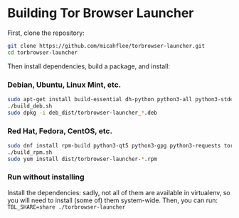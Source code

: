 # Building Tor Browser Launcher

First, clone the repository:

```sh
git clone https://github.com/micahflee/torbrowser-launcher.git
cd torbrowser-launcher
```

Then install dependencies, build a package, and install:

### Debian, Ubuntu, Linux Mint, etc.

```sh
sudo apt-get install build-essential dh-python python3-all python3-stdeb python3-qt5 python3-gpg python3-requests tor
./build_deb.sh
sudo dpkg -i deb_dist/torbrowser-launcher_*.deb
```

### Red Hat, Fedora, CentOS, etc.

```sh
sudo dnf install rpm-build python3-qt5 python3-gpg python3-requests tor
./build_rpm.sh
sudo yum install dist/torbrowser-launcher-*.rpm
```

### Run without installing

Install the dependencies: sadly, not all of them are available in virtualenv, so you will need to install (some of) them system-wide.
Then, you can run: `TBL_SHARE=share ./torbrowser-launcher`
